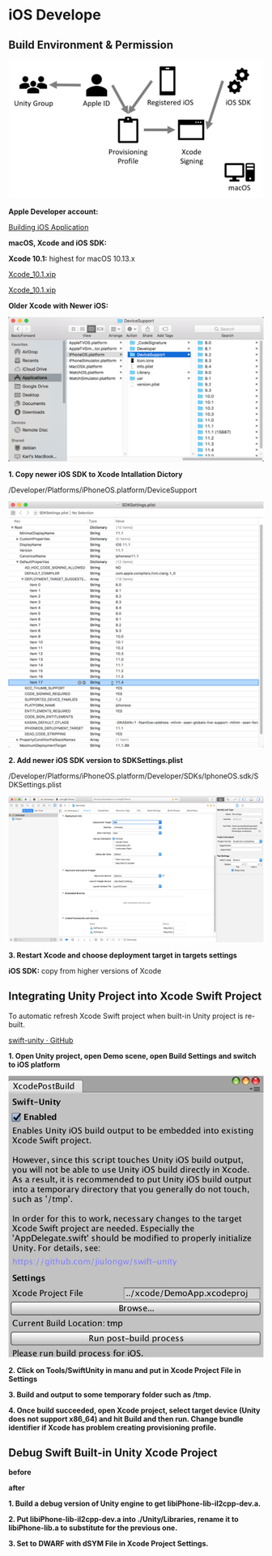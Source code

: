 # iOS Develope

## Build Environment & Permission
![Apple Develop](https://github.com/MilkyW/LearnUnityEveryday/blob/master/Pictures/Apple%20Develop.png?raw=true)

**Apple Developer account:**

[Building iOS Application](https://confluence.hq.unity3d.com/display/QA/Building+iOS+Application)

**macOS, Xcode and iOS SDK:**

**Xcode 10.1:** highest for macOS 10.13.x

[Xcode_10.1.xip](https://drive.google.com/file/d/1L0A81DdYBrOUYlG1Xi1C49_uSvSG_71l/view?usp=sharing)

[Xcode_10.1.xip](https://download.developer.apple.com/Developer_Tools/Xcode_10.1/Xcode_10.1.xip)

**Older Xcode with Newer iOS:** 

![Xcode iOS intallation dictory](https://github.com/MilkyW/LearnUnityEveryday/blob/master/Pictures/Xcode%20iOS%20intallation%20dictory.png?raw=true)

**1. Copy newer iOS SDK to Xcode Intallation Dictory**

/Developer/Platforms/iPhoneOS.platform/DeviceSupport

![SDKSettings](https://github.com/MilkyW/LearnUnityEveryday/blob/master/Pictures/SDKSettings.png?raw=true)

**2. Add newer iOS SDK version to SDKSettings.plist**

/Developer/Platforms/iPhoneOS.platform/Developer/SDKs/IphoneOS.sdk/SDKSettings.plist

![Deployment](https://github.com/MilkyW/LearnUnityEveryday/blob/master/Pictures/Deployment.png?raw=true)

**3. Restart Xcode and choose deployment target in targets settings**

**iOS SDK:** copy from higher versions of Xcode

## Integrating Unity Project into Xcode Swift Project

To automatic refresh Xcode Swift project when built-in Unity project is re-built.

[swift-unity · GitHub](https://github.com/jiulongw/swift-unity)

**1. Open Unity project, open Demo scene, open Build Settings and switch to iOS platform**

![XcodePostBuild](https://github.com/MilkyW/LearnUnityEveryday/blob/master/Pictures/XcodePostBuild.png?raw=true)

**2. Click on Tools/SwiftUnity in manu and put in Xcode Project File in Settings**

**3. Build and output to some temporary folder such as /tmp.**

**4. Once build succeeded, open Xcode project, select target device (Unity does not support x86_64) and hit Build and then run. Change bundle identifier if Xcode has problem creating provisioning profile.**

## Debug Swift Built-in Unity Xcode Project

**before**

**after**

**1. Build a debug version of Unity engine to get libiPhone-lib-il2cpp-dev.a.**

**2. Put libiPhone-lib-il2cpp-dev.a into ./Unity/Libraries, rename it to libiPhone-lib.a to substitute for the previous one.**

**3. Set to DWARF with dSYM File in Xcode Project Settings.**
